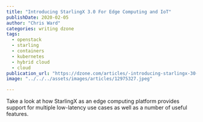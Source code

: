 ```yaml
---
title: "Introducing StarlingX 3.0 For Edge Computing and IoT"
publishDate: 2020-02-05
author: "Chris Ward"
categories: writing dzone
tags: 
  - openstack
  - starling
  - containers
  - kubernetes
  - hybrid cloud
  - cloud
publication_url: "https://dzone.com/articles/-introducing-starlingx-30-for-edge-computing-and-i"
image: "../../../assets/images/articles/12975327.jpeg"

---
```

Take a look at how StarlingX as an edge computing platform provides support for multiple low-latency use cases as well as a number of useful features.


